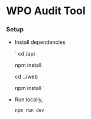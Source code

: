 # WPO Audit Tool

### Setup

 - Install dependencies

	`
	cd /api
	
	npm install
	
	cd ../web
	
	npm install
	`

 - Run locally,

	`
	npm run dev
	`

